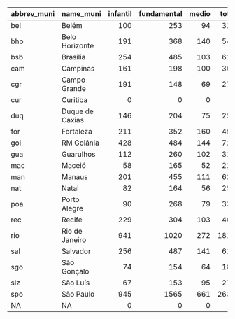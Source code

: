 |abbrev_muni |name_muni       | infantil| fundamental| medio| total|
|:-----------|:---------------|--------:|-----------:|-----:|-----:|
|bel         |Belém           |      100|         253|    94|   329|
|bho         |Belo Horizonte  |      191|         368|   140|   544|
|bsb         |Brasília        |      254|         485|   103|   615|
|cam         |Campinas        |      161|         198|   100|   369|
|cgr         |Campo Grande    |      191|         148|    69|   272|
|cur         |Curitiba        |        0|           0|     0|     0|
|duq         |Duque de Caxias |      146|         204|    75|   251|
|for         |Fortaleza       |      211|         352|   160|   453|
|goi         |RM Goiânia      |      428|         484|   144|   728|
|gua         |Guarulhos       |      112|         260|   102|   312|
|mac         |Maceió          |       58|         165|    52|   220|
|man         |Manaus          |      201|         455|   111|   625|
|nat         |Natal           |       82|         164|    56|   258|
|poa         |Porto Alegre    |       90|         268|    79|   337|
|rec         |Recife          |      229|         304|   103|   461|
|rio         |Rio de Janeiro  |      941|        1020|   272|  1811|
|sal         |Salvador        |      256|         487|   141|   618|
|sgo         |São Gonçalo     |       74|         154|    64|   181|
|slz         |São Luís        |       67|         153|    95|   272|
|spo         |São Paulo       |      945|        1565|   661|  2632|
|NA          |NA              |        0|           0|     0|     0|
